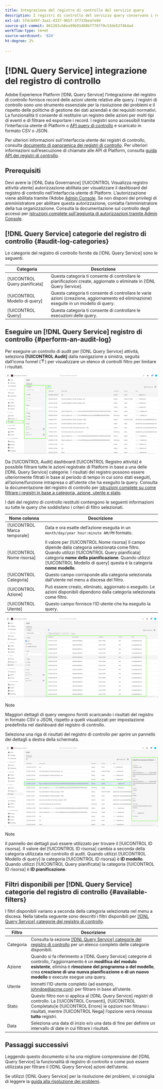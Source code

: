```yaml
---
title: Integrazione del registro di controllo del servizio query
description: I registri di controllo del servizio query conservano i record per varie azioni dell’utente per creare un audit trail per la risoluzione dei problemi o per rispettare le politiche di gestione dei dati aziendali e i requisiti normativi. Questa esercitazione fornisce una panoramica delle funzioni del registro di controllo specifiche di Query Service.
exl-id: 5fdc649f-3aa1-4337-965f-3f733beafe9d
source-git-commit: 861283cb8ea99b91480bf776ff0c53de52f464ad
workflow-type: tm+mt
source-wordcount: '824'
ht-degree: 2%

---
```


# [!DNL Query Service] integrazione del registro di controllo

Adobe Experience Platform [!DNL Query Service] l’integrazione del registro di controllo fornisce record delle azioni utente relative alle query. I registri di controllo sono uno strumento essenziale per la risoluzione dei problemi e il rispetto delle politiche di gestione dei dati aziendali e dei requisiti normativi. La funzionalità ti consente di restituire un registro delle azioni per molti tipi di eventi e di filtrare ed esportare i record. I registri sono accessibili tramite l’interfaccia utente di Platform o [API query di controllo](https://www.adobe.io/experience-platform-apis/references/audit-query/) e scaricato in formato CSV o JSON.

Per ulteriori informazioni sull’interfaccia utente dei registri di controllo, consulta [documento di panoramica dei registri di controllo](../../landing/governance-privacy-security/audit-logs/overview.md). Per ulteriori informazioni sull’esecuzione di chiamate alle API di Platform, consulta [guida API dei registri di controllo](../../landing/api-guide.md).

## Prerequisiti

Devi avere la [!DNL Data Governance] [!UICONTROL Visualizza registro attività utente] autorizzazione abilitata per visualizzare il dashboard del registro di controllo nell’interfaccia utente di Platform. L’autorizzazione viene abilitata tramite l’Adobe [Admin Console](https://adminconsole.adobe.com/). Se non disponi dei privilegi di amministratore per abilitare questa autorizzazione, contatta l’amministratore della tua organizzazione. Consulta la documentazione sul controllo degli accessi per [istruzioni complete sull&#39;aggiunta di autorizzazioni tramite Admin Console](../../access-control/home.md).

## [!DNL Query Service] categorie del registro di controllo {#audit-log-categories}

Le categorie del registro di controllo fornite da [!DNL Query Service] sono le seguenti.

| Categoria | Descrizione |
|---|---|
| [!UICONTROL Query pianificata] | Questa categoria ti consente di controllare le pianificazioni create, aggiornate o eliminate in [!DNL Query Service]. |
| [!UICONTROL Modello di query] | Questa categoria ti consente di controllare le varie azioni (creazione, aggiornamento ed eliminazione) eseguite in un modello di query. |
| [!UICONTROL Query] | Questa categoria ti consente di controllare le esecuzioni delle query. |

## Eseguire un [!DNL Query Service] registro di controllo {#perform-an-audit-log}

Per eseguire un controllo di audit per [!DNL Query Service] attività, seleziona **[!UICONTROL Audit]** dalla navigazione a sinistra, seguita dall’icona funnel (![Icona filtro.](../images/audit-log/filter.png)) per visualizzare un elenco di controlli filtro per limitare i risultati.

![Dashboard del registro di controllo dell’interfaccia utente di Platform con &quot;Audit&quot; nella navigazione a sinistra e i controlli del filtro evidenziati.](../images/audit-log/filter-controls.png)

Da [!UICONTROL Audit] dashboard [!UICONTROL Registro attività] è possibile filtrare tutte le azioni registrate di Platform in base a una delle [!DNL Query Service] categorie. I risultati del registro possono essere ulteriormente filtrati in base al periodo di tempo in cui sono stati eseguiti, all’azione/funzione intrapresa o all’utente che ha eseguito la query. Consulta la documentazione del registro di controllo per [istruzioni complete su come filtrare i registri in base a categoria, azione, utente e stato](../../landing/governance-privacy-security/audit-logs/overview.md#managing-audit-logs-in-the-ui).

I dati del registro di controllo restituiti contengono le seguenti informazioni su tutte le query che soddisfano i criteri di filtro selezionati.

| Nome colonna | Descrizione |
|---|---|
| [!UICONTROL Marca temporale] | Data e ora esatte dell’azione eseguita in un `month/day/year hour:minute AM/PM` formato. |
| [!UICONTROL Nome risorsa] | Il valore per [!UICONTROL Nome risorsa] Il campo dipende dalla categoria selezionata come filtro. Quando utilizzi [!UICONTROL Query pianificata] categoria **nome della pianificazione**. Quando utilizzi [!UICONTROL Modello di query] questa è la categoria **nome modello**. |
| [!UICONTROL Categoria] | Questo campo corrisponde alla categoria selezionata dall’utente nel menu a discesa del filtro. |
| [!UICONTROL Azione] | Può essere creato, eliminato, aggiornato o eseguito. Le azioni disponibili dipendono dalla categoria selezionata come filtro. |
| [!UICONTROL Utente] | Questo campo fornisce l’ID utente che ha eseguito la query. |

![Il dashboard Audit con il registro attività filtrato evidenziato.](../images/audit-log/filtered-activity.png)

>[!NOTE]
>
>Maggiori dettagli di query vengono forniti scaricando i risultati del registro in formato CSV o JSON, rispetto a quelli visualizzati per impostazione predefinita nel dashboard del registro di controllo.

Seleziona una riga di risultati del registro di controllo per aprire un pannello dei dettagli a destra della schermata.

![Controlla la scheda del registro attività del dashboard con il pannello dei dettagli evidenziato.](../images/audit-log/details-panel.png)

>[!NOTE]
>
>Il pannello dei dettagli può essere utilizzato per trovare il [!UICONTROL ID risorsa]. Il valore del [!UICONTROL ID risorsa] cambia a seconda della categoria utilizzata nel controllo di audit. Quando utilizzi [!UICONTROL Modello di query] la categoria [!UICONTROL ID risorsa] è **ID modello**. Quando utilizzi [!UICONTROL Query pianificata] la categoria [!UICONTROL ID risorsa] è  **ID pianificazione**.

## Filtri disponibili per [!DNL Query Service] categorie del registro di controllo {#available-filters}

I filtri disponibili variano a seconda della categoria selezionata nel menu a discesa. Nella tabella seguente sono descritti i filtri disponibili per [[!DNL Query Service] categorie del registro di controllo](#audit-log-categories).

| Filtro | Descrizione |
|---|---|
| Categoria | Consulta la sezione [[!DNL Query Service] categorie del registro di controllo](#audit-log-categories) per un elenco completo delle categorie disponibili. |
| Azione | Quando si fa riferimento a [!DNL Query Service] categorie di controllo, l&#39;aggiornamento è un **modifica del modulo esistente**, elimina è **rimozione del programma o del modello**, crea **creazione di una nuova pianificazione o di un nuovo modello** e execute esegue una query. |
| Utente | Immetti l’ID utente completo (ad esempio, johndoe@acme.com) per filtrare in base all’utente. |
| Stato | Questo filtro non si applica al [!DNL Query Service] registri di controllo. La [!UICONTROL Consenti], [!UICONTROL Completato]e [!UICONTROL Errore] le opzioni non filtrano i risultati, mentre [!UICONTROL Nega] l’opzione verrà rimossa **tutto** registri. |
| Data | Seleziona una data di inizio e/o una data di fine per definire un intervallo di date in cui filtrare i risultati. |

## Passaggi successivi

Leggendo questo documento si ha una migliore comprensione del [!DNL Query Service] la funzionalità di registro di controllo e come può essere utilizzata per filtrare il [!DNL Query Service] azioni dell’utente.

Se utilizzi [!DNL Query Service] per la risoluzione dei problemi, si consiglia di leggere la [guida alla risoluzione dei problemi](../troubleshooting-guide.md).
